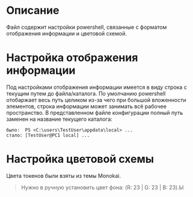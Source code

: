 # Описание

Файл содержит настройки powershell, связанные с форматом отображения информации
и цветовой схемой. <br>


# Настройка отображения информации

Под настройками отображения информации имеется в виду строка с текущим путем до
файла/каталога. По умолчанию powershell отобаржает весь путь целиком из-за чего
при большой вложенности элементов, строка информации может занимать всё рабочее
пространство. В представленном файле конфигурации полный путь заменен на название 
текущего каталога:

    было:  PS <C:\users\TestUser\appdata\local> ...
    стало: [TestUser@PC1 local] ...
<!---->

# Настройка цветовой схемы

Цвета токенов были взяты из темы Monokai.

> Нужно в ручную установить цвет фона: (R: 23 | G: 23 | B: 23).Ы
